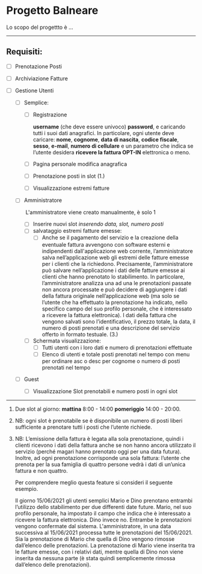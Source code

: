 # Progetto Balneare 

Lo scopo del progettto è ...

***



## Requisiti:

- [ ] Prenotazione Posti

- [ ] Archiviazione Fatture

- [ ] Gestione Utenti

  - [ ] Semplice:

    - [ ] Registrazione 

      **username** (che deve essere univoco)  **password**, e caricando tutti i suoi dati anagrafici. In particolare, ogni utente deve caricare: **nome**, **cognome**, **data di nascita**, **codice fiscale**, **sesso**, **e-mail**, **numero di cellulare** e un parametro che indica se l’utente desidera **ricevere la fattura OPT-IN**  elettronica o meno.

    - [ ] Pagina personale modifica anagrafica

    - [ ] Prenotazione posti in slot (1.)

    - [ ] Visualizzazione estremi fatture

  - [ ] Amministratore

    ​	L'amministratore viene creato manualmente, è solo 1

    - [ ] Inserire nuovi slot *inserendo data, slot, numero posti*
    - [ ] salvataggio estremi fatture emesse:
      - [ ] Anche se il pagamento del servizio e la creazione della eventuale fattura avvengono con software esterni e indipendenti dall'applicazione web corrente, l’amministratore salva nell’applicazione web gli estremi delle fatture emesse per i clienti che la richiedono. Precisamente, l’amministratore può salvare nell’applicazione i dati delle fatture emesse ai clienti che hanno prenotato lo stabilimento. In particolare, l’amministratore analizza una ad una le prenotazioni passate non ancora processate e può decidere di aggiungere i dati della fattura originale nell’applicazione web (ma solo se l’utente che ha effettuato la prenotazione ha indicato, nello specifico campo del suo profilo personale, che è interessato a ricevere la fattura elettronica). I dati della fattura che vengono salvati sono l’identificativo, il prezzo totale, la data, il numero di posti prenotati e una descrizione del servizio offerto in formato testuale.  (3.)
    - [ ] Schermata visualizzazione:
      - [ ] Tutti utenti con i loro dati e numero di prenotazioni effettuate
      - [ ] Elenco di utenti e totale posti prenotati nel tempo con menu per ordinare asc o desc per cognome o numero di posti prenotati nel tempo

  - [ ] Guest

    - [ ] Visualizzazione Slot prenotabili e numero posti in ogni slot

---

1. Due slot al giorno: **mattina** 8:00 - 14:00 **pomeriggio** 14:00 - 20:00. 

2. NB: ogni slot è prenotabile se è disponibile un numero di posti liberi sufficiente a prenotare tutti i posti che l’utente richiede.

3. NB: L’emissione della fattura è legata alla sola prenotazione, quindi i clienti ricevono i dati della fattura anche se non hanno ancora utilizzato il servizio (perché magari hanno prenotato oggi per una data futura). Inoltre, ad ogni prenotazione corrisponde una sola fattura: l’utente che prenota per la sua famiglia di quattro persone vedrà i dati di un’unica fattura e non quattro.

   Per comprendere meglio questa feature si consideri il seguente esempio.

   Il giorno 15/06/2021 gli utenti semplici Mario e Dino prenotano entrambi l’utilizzo dello stabilimento per due differenti date future. Mario, nel suo profilo personale, ha impostato il campo che indica che è interessato a ricevere la fattura elettronica. Dino invece no. Entrambe le prenotazioni vengono confermate dal sistema. L'amministratore, in una data successiva al 15/06/2021 processa tutte le prenotazioni del 15/06/2021. Sia la prenotazione di Mario che quella di Dino vengono rimosse dall’elenco delle prenotazioni. La prenotazione di Mario viene inserita tra le fatture emesse, con i relativi dati, mentre quella di Dino non viene inserita da nessuna parte (è stata quindi semplicemente rimossa dall’elenco delle prenotazioni).
